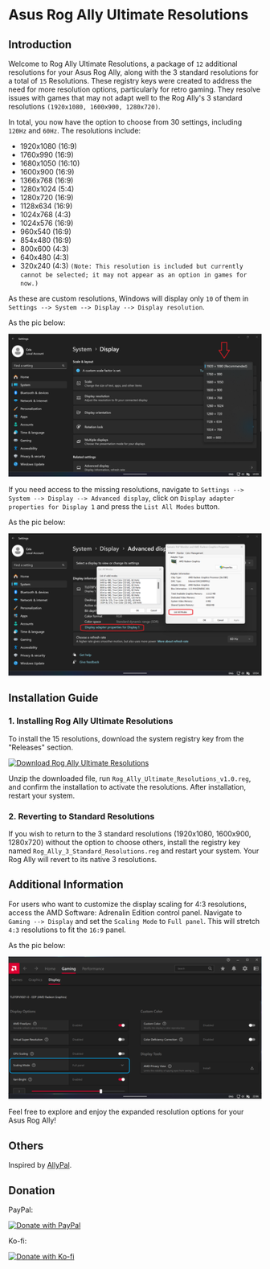 # Asus Rog Ally Ultimate Resolutions

## Introduction

Welcome to Rog Ally Ultimate Resolutions, a package of `12` additional resolutions for your Asus Rog Ally, along with the 3 standard resolutions for a total of `15` Resolutions. These registry keys were created to address the need for more resolution options, particularly for retro gaming. They resolve issues with games that may not adapt well to the Rog Ally's 3 standard resolutions `(1920x1080, 1600x900, 1280x720)`.

In total, you now have the option to choose from 30 settings, including `120Hz` and `60Hz`. The resolutions include:

- 1920x1080 (16:9)
- 1760x990 (16:9)
- 1680x1050 (16:10)
- 1600x900 (16:9)
- 1366x768 (16:9)
- 1280x1024 (5:4)
- 1280x720 (16:9)
- 1128x634 (16:9)
- 1024x768 (4:3)
- 1024x576 (16:9)
- 960x540 (16:9)
- 854x480 (16:9)
- 800x600 (4:3)
- 640x480 (4:3)
- 320x240 (4:3) `(Note: This resolution is included but currently cannot be selected; it may not appear as an option in games for now.)`

As these are custom resolutions, Windows will display only `10` of them in `Settings --> System --> Display --> Display resolution`. 

As the pic below:

![Descrizione dell'immagine](https://github.com/Special-Niewbie/Asus-Rog-Ally-Ultimate-Resolutions/blob/main/pics/Windows%20Display%20Settings.png)

If you need access to the missing resolutions, navigate to `Settings --> System --> Display --> Advanced display`, click on `Display adapter properties for Display 1` and press the `List All Modes` button. 

As the pic below:

![Descrizione dell'immagine](https://github.com/Special-Niewbie/Asus-Rog-Ally-Ultimate-Resolutions/raw/main/pics/List%20All%20Modes.png)

## Installation Guide

### 1. Installing Rog Ally Ultimate Resolutions
To install the 15 resolutions, download the system registry key from the "Releases" section.

[![Download Rog Ally Ultimate Resolutions](https://img.shields.io/github/downloads/Special-Niewbie/Asus-Rog-Ally-Ultimate-Resolutions/total.svg)](https://github.com/Special-Niewbie/Asus-Rog-Ally-Ultimate-Resolutions/releases)

Unzip the downloaded file, run `Rog_Ally_Ultimate_Resolutions_v1.0.reg`, and confirm the installation to activate the resolutions. After installation, restart your system.

### 2. Reverting to Standard Resolutions

If you wish to return to the 3 standard resolutions (1920x1080, 1600x900, 1280x720) without the option to choose others, install the registry key named `Rog_Ally_3_Standard_Resolutions.reg` and restart your system. Your Rog Ally will revert to its native 3 resolutions.

## Additional Information

For users who want to customize the display scaling for 4:3 resolutions, access the AMD Software: Adrenalin Edition control panel. Navigate to `Gaming --> Display` and set the `Scaling Mode` to `Full panel`. This will stretch `4:3` resolutions to fit the `16:9` panel.

As the pic below:

![Descrizione dell'immagine](https://github.com/Special-Niewbie/Asus-Rog-Ally-Ultimate-Resolutions/blob/main/pics/AMD%20Software%20Adrenalin%20Edition.png)

Feel free to explore and enjoy the expanded resolution options for your Asus Rog Ally!

## Others
Inspired by [AllyPal](https://github.com/AllyPal/Rog-Ally-Custom-Resolutions).

## Donation

PayPal:
 
[![Donate with PayPal](https://www.paypalobjects.com/en_US/i/btn/btn_donateCC_LG.gif)](https://www.paypal.com/paypalme/CrisDonate)

Ko-fi:
 
[![Donate with Ko-fi](https://www.ko-fi.com/img/githubbutton_sm.svg)](https://ko-fi.com/special_niewbie)
